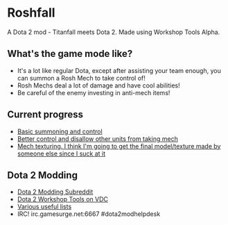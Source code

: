 Roshfall
========

A Dota 2 mod - Titanfall meets Dota 2. Made using Workshop Tools Alpha.

## What's the game mode like?

 - It's a lot like regular Dota, except after assisting your team enough, you can summon a Rosh Mech to take control of!
 - Rosh Mechs deal a lot of damage and have cool abilities!
 - Be careful of the enemy investing in anti-mech items!

## Current progress

- [Basic summoning and control](http://gfycat.com/TintedAgreeableBedbug)
- [Better control and disallow other units from taking mech](http://gfycat.com/DiscreteKeyGrayreefshark)
- [Mech texturing. I think I'm going to get the final model/texture made by someone else since I suck at it](http://i.imgur.com/o6h3bnD.png)

## Dota 2 Modding

 - [Dota 2 Modding Subreddit](http://reddit.com/r/Dota2Modding)
 - [Dota 2 Workshop Tools on VDC](https://developer.valvesoftware.com/wiki/Dota_2_Workshop_Tools)
 - [Various useful lists](http://hex6.se/dota/)
 - IRC!	irc.gamesurge.net:6667 #dota2modhelpdesk
